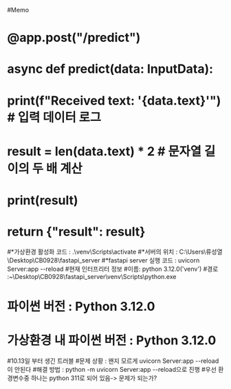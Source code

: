 #Memo

# @app.post("/predict")
# async def predict(data: InputData):
#     print(f"Received text: '{data.text}'")  # 입력 데이터 로그
#     result = len(data.text) * 2  # 문자열 길이의 두 배 계산
#     print(result)
#     return {"result": result}

#*가상환경 활성화 코드 :  .\venv\Scripts\activate
#*서버의 위치   : C:\Users\류성열\Desktop\CB0928\fastapi_server
#*fastapi server 실행 코드 : uvicorn Server:app --reload
#현재 인터프리터 정보 
#이름: python 3.12.0('venv')
#경로 :~\Desktop\CB0928\fastapi_server\venv\Scripts\python.exe

# 파이썬 버전 : Python 3.12.0
# 가상환경 내 파이썬 버전 : Python 3.12.0

#10.13일 부터 생긴 트러블
#문제 상황 : 왠지 모르게 uvicorn Server:app --reload이 안된다
#해결 방법 : python -m uvicorn Server:app --reload으로 진행 
#우선 환경변수중 하나는 python 311로 되어 있음-> 문제가 되는가?



